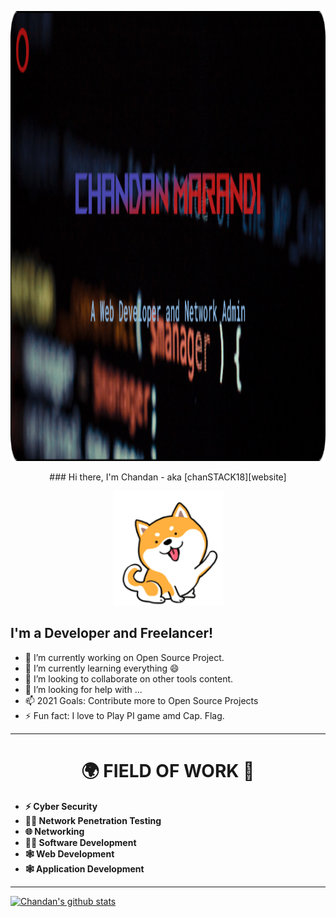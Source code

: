 <!-- ![Header image](https://raw.githubusercontent.com/chanSTACK18/chanSTACK18/main/cover/cover.png) -->
<p align="center">
  <img width="1220" height="720" src="https://raw.githubusercontent.com/chanSTACK18/chanSTACK18/main/cover/cover.png">
</p>
<p align="center">
  ### Hi there, I'm Chandan - aka [chanSTACK18][website]
</p>
 
<p align="center">
  <img width="177" height="183" src="https://raw.githubusercontent.com/chanSTACK18/chanSTACK18/main/img/tenor.gif">
</p>

## I'm a Developer and Freelancer!

- 🔭 I’m currently working on Open Source Project.
- 🌱 I’m currently learning everything 😄
- 👯 I’m looking to collaborate on other tools content.
- 🤔 I’m looking for help with ...
- 📫 2021 Goals: Contribute more to Open Source Projects
- ⚡ Fun fact: I love to Play PI game amd Cap. Flag.

<hr>

<h1 align="center">🌍 FIELD OF WORK 💼</h1>

* **⚡ Cyber Security**
* **👨‍🔬 Network Penetration Testing**
* **🌐 Networking**
* **👨‍💻 Software Development**
* **🕸️ Web Development**
* **🕸️ Application Development**

<hr>

[![Chandan's github stats](https://github-readme-stats-chanstack18.vercel.app/api?username=chanSTACK18&theme=radical&show_icons=true&hide_border=true)](https://github.com/chanSTACK18/github-readme-stats)

[website]: https://chanstack18.github.io/
[instagram]: https://www.instagram.com/mr.chandan_x/
[linkedin]: https://www.linkedin.com/in/chandan-marandi-d03m18y96/
<!--
### Hi there 👋

**chanSTACK18/chanSTACK18** is a ✨ _special_ ✨ repository because its `README.md` (this file) appears on your GitHub profile.

-->
